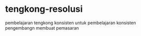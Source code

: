 # tengkong-resolusi
pembelajaran tengkong
konsisten untuk pembelajaran 
konsisten pengembangn
membuat pemasaran
